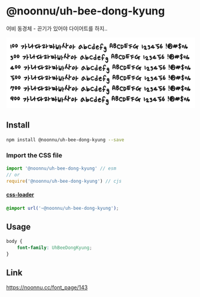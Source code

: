 # @noonnu/uh-bee-dong-kyung

어비 동경체 - 끈기가 있어야 다이어트를 하지..

![example](./example.png)

## Install

```bash
npm install @noonnu/uh-bee-dong-kyung --save
```

### Import the CSS file

```js
import '@noonnu/uh-bee-dong-kyung' // esm
// or
require('@noonnu/uh-bee-dong-kyung') // cjs
```

#### [css-loader](https://github.com/webpack-contrib/css-loader)

```css
@import url('~@noonnu/uh-bee-dong-kyung');
```

## Usage

```css
body {
    font-family: UhBeeDongKyung;
}
```

## Link

https://noonnu.cc/font_page/143
